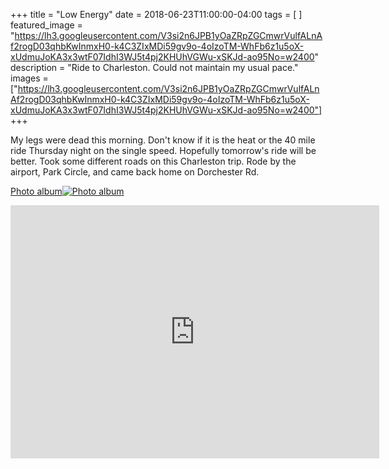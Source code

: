 +++
title =  "Low Energy"
date = 2018-06-23T11:00:00-04:00
tags = [ ]
featured_image = "https://lh3.googleusercontent.com/V3si2n6JPB1yOaZRpZGCmwrVulfALnAf2rogD03qhbKwInmxH0-k4C3ZIxMDi59gv9o-4oIzoTM-WhFb6z1u5oX-xUdmuJoKA3x3wtF07IdhI3WJ5t4pj2KHUhVGWu-xSKJd-ao95No=w2400"
description = "Ride to Charleston. Could not maintain my usual pace."
images = ["https://lh3.googleusercontent.com/V3si2n6JPB1yOaZRpZGCmwrVulfALnAf2rogD03qhbKwInmxH0-k4C3ZIxMDi59gv9o-4oIzoTM-WhFb6z1u5oX-xUdmuJoKA3x3wtF07IdhI3WJ5t4pj2KHUhVGWu-xSKJd-ao95No=w2400"]
+++

My legs were dead this morning. Don't know if it is the heat or the 40 mile ride Thursday night on the single speed. Hopefully tomorrow's ride will be better. Took some different roads on this Charleston trip. Rode by the airport, Park Circle, and came back home on Dorchester Rd. 

[Photo album![Photo album](https://lh3.googleusercontent.com/V3si2n6JPB1yOaZRpZGCmwrVulfALnAf2rogD03qhbKwInmxH0-k4C3ZIxMDi59gv9o-4oIzoTM-WhFb6z1u5oX-xUdmuJoKA3x3wtF07IdhI3WJ5t4pj2KHUhVGWu-xSKJd-ao95No=w2400)](https://photos.app.goo.gl/gxxWRrb1nvqG4xzP9)

<iframe height='405' width='590' frameborder='0' allowtransparency='true' scrolling='no' src='https://www.strava.com/activities/1656942189/embed/eb58db3a2c4b9fe60fca36ca59d3617c51ae78d2'></iframe>
